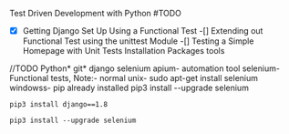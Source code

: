 Test Driven Development with Python
#TODO
-[x] Getting Django Set Up Using a Functional Test
-[] Extending out Functional Test using the unittest Module
-[] Testing a Simple Homepage with Unit Tests
Installation Packages tools

//TODO
Python*
git*
django
selenium
apium- automation tool
selenium- Functional tests, 
Note:- normal unix- sudo apt-get install selenium
          windowss- pip already installed
                    pip3 install --upgrade selenium

```shell
pip3 install django==1.8
```

```shell
pip3 install --upgrade selenium
```
